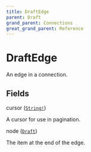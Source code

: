 ```yaml
---
title: DraftEdge
parent: Draft
grand_parent: Connections
great_grand_parent: Reference
---
```


# DraftEdge

An edge in a connection.

## Fields

<div class="field-entry ">
  <span id="cursor" class="field-name anchored">cursor (<code><a href="/docs/reference/scalar/string">String!</a></code>)</span>

  <div class="description-wrapper">
   <p>A cursor for use in pagination.</p>

  </div>
</div>

<div class="field-entry ">
  <span id="node" class="field-name anchored">node (<code><a href="/docs/reference/object/draft">Draft</a></code>)</span>

  <div class="description-wrapper">
   <p>The item at the end of the edge.</p>

  </div>
</div>

